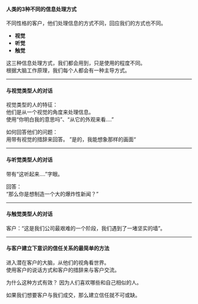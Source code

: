 
#### 人类的3种不同的信息处理方式
不同性格的客户，他们处理信息的方式不同，回应我们的方式也不同。

- **视觉**
- **听觉**
- **触觉**

      
这三种信息处理方式，我们都会用到，只是使用的程度不同。    
根据大脑工作原理，我们每个人都会有一种主导方式。
    
*****
	 
#### 与视觉类型人的对话
视觉类型的人的特征：    
他们是从一个视觉的角度来处理信息。    
使用“你明白我的意思吗”、“从它的外观来看....”    
    
如何回答他们的问题：    
用带有视觉的措辞来回答。
”是的，我能想象那样的画面“    
    
****
     
#### 与听觉类型人的对话
带有“这听起来....”字眼。
    
回答：     
“那么你是想制造一个大的爆炸性新闻？”    
     
****
#### 与触觉类型人的对话
客户：“这是我们公司最艰难的一个阶段，我们遇到了一堵坚实的墙”。    
     
*****
	 
#### 与客户建立下意识的信任关系的最简单的方法
进入潜在客户的大脑，从他们的视角看世界。    
使用客户的说话方式和客户的措辞来与客户交流。
     
为什么这种方式有效？
因为人们喜欢哪些和自己相似的人。 
	 
如果我们想要客户与我们成交，那么建立信任就不可或缺。
	 